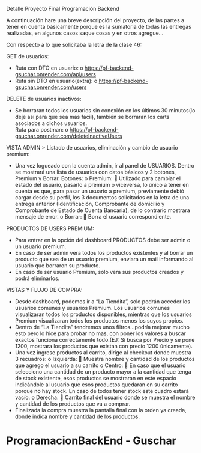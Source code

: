 Detalle Proyecto Final Programación Backend

A continuación hare una breve descripción del proyecto, de las partes a tener en cuenta básicamente porque es la sumatoria de todas las entregas realizadas, en algunos casos saque cosas y en otros agregue…

Con respecto a lo que solicitaba la letra de la clase 46:

GET de usuarios:
  -	Ruta con DTO en usuario:
    o	https://pf-backend-gsuchar.onrender.com/api/users
  -	Ruta sin DTO en usuario(extra):
    o	https://pf-backend-gsuchar.onrender.com/users

DELETE de usuarios inactivos:
  -	Se borraran todos los usuarios sin conexión en los últimos 30 minutos(lo deje así para que sea mas fácil), también se borraran los carts asociados a dichos usuarios.  
    Ruta para postman:
      o	https://pf-backend-gsuchar.onrender.com/deleteInactiveUsers

VISTA ADMIN > Listado de usuarios, eliminación y cambio de usuario premium:
  -	Una vez logueado con la cuenta admin, ir al panel de USUARIOS. Dentro se mostrará una lista de usuarios con datos básicos y 2 botones, Premium y Borrar.
    Botones:
      o	Premium:
        	Utilizado para cambiar el estado del usuario, pasarlo a premium o viceversa, lo único a tener en cuenta es que, para pasar un usuario a premium, previamente debió cargar desde su perfil, los 3 documentos solicitados en la letra de una entrega anterior (Identificación, Comprobante de domicilio y Comprobante de Estado de Cuenta Bancaria), de lo contrario mostrara mensaje de error.
      o	Borrar:
        	Borra el usuario correspondiente.

PRODUCTOS DE USERS PREMIUM:
  -	Para entrar en la opción del dashboard PRODUCTOS debe ser admin o un usuario premium. 
  -	En caso de ser admin vera todos los productos existentes y al borrar un producto que sea de un usuario premium, enviara un mail informando al usuario que borraron su producto.
  -	En caso de ser usuario Premium, solo vera sus productos creados y podrá eliminarlos.

VISTAS Y FLUJO DE COMPRA:
  -	Desde dashboard, podemos ir a “La Tiendita”, solo podrán acceder los usuarios comunes y usuarios Premium. Los usuarios comunes visualizaran todos los productos disponibles, mientras que los usuarios Premium visualizaran todos los productos menos los suyos propios.
  -	Dentro de “La Tiendita” tendremos unos filtros…podría mejorar mucho esto pero lo hice para probar no mas, con poner los valores a buscar exactos funciona correctamente todo.(EJ: Si busca por Precio y se pone 1200, mostrara los productos que existan con precio 1200 únicamente).
  -	Una vez ingrese productos al carrito, dirige al checkout donde muestra 3 recuadros:
      o	Izquierda:
        	Muestra nombre y cantidad de los productos que agrego el usuario a su carrito
      o	Centro:
        	En caso que el usuario selecciono una cantidad de un producto mayor a la cantidad que tenga de stock existente, esos productos se mostraran en este espacio indicándole al usuario que esos productos quedaran en su carrito porque no hay stock. En caso de todos tener stock este cuadro estará vacío.
      o	Derecha:
        	Carrito final del usuario donde se muestra el nombre y cantidad de los productos que va a comprar.
-	Finalizada la compra muestra la pantalla final con la orden ya creada, donde indica nombre y cantidad de los productos.
  
# ProgramacionBackEnd - Guschar
